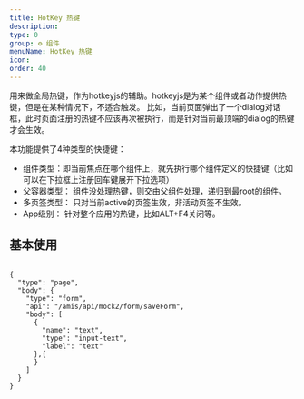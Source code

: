 ```yaml
---
title: HotKey 热键
description:
type: 0
group: ⚙ 组件
menuName: HotKey 热键
icon:
order: 40
---
```


用来做全局热键，作为hotkeyjs的辅助。hotkeyjs是为某个组件或者动作提供热键，但是在某种情况下，不适合触发。
比如，当前页面弹出了一个dialog对话框，此时页面注册的热键不应该再次被执行，而是针对当前最顶端的dialog的热键才会生效。

本功能提供了4种类型的快捷键：

* 组件类型：即当前焦点在哪个组件上，就先执行哪个组件定义的快捷键（比如可以在下拉框上注册回车键展开下拉选项）
* 父容器类型： 组件没处理热键，则交由父组件处理，递归到最root的组件。
* 多页签类型： 只对当前active的页签生效，非活动页签不生效。
* App级别： 针对整个应用的热键，比如ALT+F4关闭等。

## 基本使用

```schema

{
  "type": "page",
  "body": {
    "type": "form",
    "api": "/amis/api/mock2/form/saveForm",
    "body": [
      {
        "name": "text",
        "type": "input-text",
        "label": "text"
      },{
      }
    ]
  }
}
```
